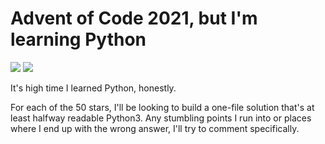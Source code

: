 # Advent of Code 2021, but I'm learning Python

![](https://img.shields.io/badge/day%20📅-2-blue)
![](https://img.shields.io/badge/stars%20⭐-4-yellow)

It's high time I learned Python, honestly.

For each of the 50 stars, I'll be looking to build a one-file solution that's
at least halfway readable Python3. Any stumbling points I run into or places
where I end up with the wrong answer, I'll try to comment specifically.
